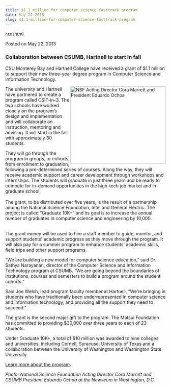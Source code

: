 ```yaml
---
title: $1.1 million for computer science fasttrack program
date: May 22 2013
slug: $1.1-million-for-computer-science-fasttrack-program
---
```


`html`html

<span class="date">Posted on May 22, 2013 </span>

<h3>Collaboration between CSUMB, Hartnell to start in fall</h3>
<p>CSU Monterey Bay and Hartnell College have received a grant of
$1.1 million to support their new three-year degree program in
Computer Science and Information Technology.</p>
<p><img alt="NSF Acting Director Cora Marrett and President Eduardo Ochoa" src="http://news.csumb.edu/sites/default/files/65/attachments/news/images/pres._ochoa_for_web.jpg" style="float:right; width:300px; height:243px">The university and
Hartnell have partnered to create a program called CSIT-in-3. The
two schools have worked closely on the program&#x2019;s design and
implementation and will collaborate on instruction, mentoring and
advising. It will start in the fall with approximately 30
students.</img></p>
<p>They will go through the program in groups, or cohorts, from
enrollment to graduation, following a pre-determined series of
courses. Along the way, they will receive academic support and
career development through workshops and internships. The students
will graduate in just three years and be ready to compete for
in-demand opportunities in the high-tech job market and in graduate
school.<br>
<br>
The grant, to be distributed over five years, is the result of a
partnership among the National Science Foundation, Intel and
General Electric. The project is called &#x201C;Graduate 10K+&#x201D; and its
goal is to increase the annual number of graduates in computer
science and engineering by 10,000.</br></br></p>
<p>The grant money will be used to hire a staff member to guide,
monitor, and support students&apos; academic progress as they move
through the program. It will also pay for a summer program to
enhance students&#x2019; academic skills, field trips and other support
programs.</p>
<p>&#x201C;We are building a new model for computer science education,&#x201D;
said Dr. Sathya Narayanan, director of the Computer Science and
Information Technology program at CSUMB. &#x201C;We are going beyond the
boundaries of institutions, courses and semesters to build a
program around the student cohorts.&#x201D;</p>
<p>Said Joe Welch, lead program faculty member at Hartnell, &#x201C;We&#x2019;re
bringing in students who have traditionally been underrepresented
in computer science and information technology, and providing all
the support they need to succeed.&#x201D;</p>
<p>The grant is the second major gift to the program. The Matsui
Foundation has committed to providing $30,000 over three years to
each of 23 students.</p>
<p>Under Graduate 10K+, a total of $10 million was awarded to nine
colleges and universities, including Cornell, Syracuse, University
of Texas and a collaboration between the University of Washington
and Washington State University.</p>
<p><a href="http://csumb.edu/csitin3" rel="nofollow">Learn more
about the program</a>.&#xA0;</p>
<p class="small"><em>Photo: National Science Foundation Acting
Director Cora Marrett and CSUMB President Eduardo Ochoa at the
Newseum in Washington, D.C.</em></p>
<p><br>
&#xA0;</br></p>

```

```
